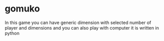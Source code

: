 # gomuko
In this game you can have generic dimension with selected number of player and dimensions and you can also play with computer it is written in python
